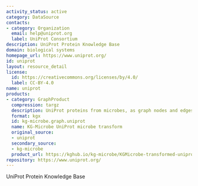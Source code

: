 ```yaml
---
activity_status: active
category: DataSource
contacts:
- category: Organization
  email: help@uniprot.org
  label: UniProt Consortium
description: UniProt Protein Knowledge Base
domain: biological systems
homepage_url: https://www.uniprot.org/
id: uniprot
layout: resource_detail
license:
  id: https://creativecommons.org/licenses/by/4.0/
  label: CC-BY-4.0
name: uniprot
products:
- category: GraphProduct
  compression: targz
  description: UniProt proteins from microbes, as graph nodes and edges
  format: kgx
  id: kg-microbe.graph.uniprot
  name: KG-Microbe UniProt microbe transform
  original_source:
  - uniprot
  secondary_source:
  - kg-microbe
  product_url: https://kghub.io/kg-microbe/KGMicrobe-transformed-uniprot-microbes-20240924.tar.gz
repository: https://www.uniprot.org/
---
```

UniProt Protein Knowledge Base